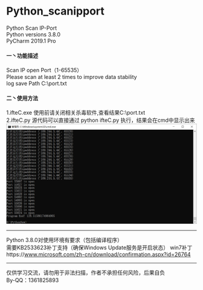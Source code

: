 # Python_scanipport  
Python Scan IP-Port  
Python versions 3.8.0  
PyCharm 2019.1 Pro  
#### 一丶功能描述  
Scan IP open Port（1-65535）  
Please scan at least 2 times to improve data stability  
log save Path C:\port.txt  
#### 二丶使用方法  
1.ifteC.exe 使用前请关闭相关杀毒软件,查看结果C:\port.txt  
2.ifteC.py 源代码可以直接通过 python ifteC.py 执行，结果会在cmd中显示出来  
![ifteC.py](https://github.com/itholl/Python_scanipport/blob/master/mianing.png)    

----------------------------------------
Python 3.8.0对使用环境有要求（包括编译程序）  
需要KB2533623补丁支持（确保Windows Update服务是开启状态） 
win7补丁https://www.microsoft.com/zh-cn/download/confirmation.aspx?id=26764  

----------------------------------------

仅供学习交流，请勿用于非法扫描，作者不承担任何风险，后果自负  
By-QQ：1361825893
